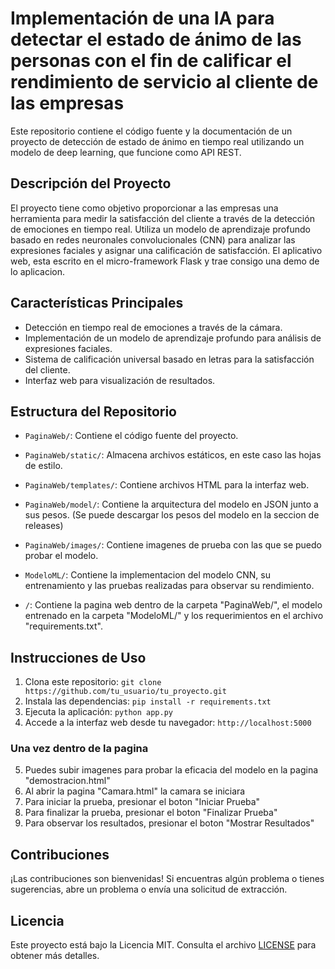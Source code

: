 # Implementación de una IA para detectar el estado de ánimo de las personas con el fin de calificar el rendimiento de servicio al cliente de las empresas

Este repositorio contiene el código fuente y la documentación de un proyecto de detección de estado de ánimo en tiempo real utilizando un modelo de deep learning, que funcione como API REST.

## Descripción del Proyecto

El proyecto tiene como objetivo proporcionar a las empresas una herramienta para medir la satisfacción del cliente a través de la detección de emociones en tiempo real. Utiliza un modelo de aprendizaje profundo basado en redes neuronales convolucionales (CNN) para analizar las expresiones faciales y asignar una calificación de satisfacción. El aplicativo web, esta escrito en el micro-framework Flask y trae consigo una demo de lo aplicacion.

## Características Principales

- Detección en tiempo real de emociones a través de la cámara.
- Implementación de un modelo de aprendizaje profundo para análisis de expresiones faciales.
- Sistema de calificación universal basado en letras para la satisfacción del cliente.
- Interfaz web para visualización de resultados.

## Estructura del Repositorio

- `PaginaWeb/`: Contiene el código fuente del proyecto.
- `PaginaWeb/static/`: Almacena archivos estáticos, en este caso las hojas de estilo.
- `PaginaWeb/templates/`: Contiene archivos HTML para la interfaz web.
- `PaginaWeb/model/`: Contiene la arquitectura del modelo en JSON junto a sus pesos.
 	(Se puede descargar los pesos del modelo en la seccion de releases)
- `PaginaWeb/images/`: Contiene imagenes de prueba con las que se puedo probar el modelo.

- `ModeloML/`: Contiene la implementacion del modelo CNN, su entrenamiento y las pruebas realizadas para observar su rendimiento.

- `/`: Contiene la pagina web dentro de la carpeta "PaginaWeb/", el modelo entrenado en la carpeta "ModeloML/" y los requerimientos en el archivo "requirements.txt".

## Instrucciones de Uso

1. Clona este repositorio: `git clone https://github.com/tu_usuario/tu_proyecto.git`
2. Instala las dependencias: `pip install -r requirements.txt`
3. Ejecuta la aplicación: `python app.py`
4. Accede a la interfaz web desde tu navegador: `http://localhost:5000`
### Una vez dentro de la pagina
5. Puedes subir imagenes para probar la eficacia del modelo en la pagina "demostracion.html"
6. Al abrir la pagina "Camara.html" la camara se iniciara
7. Para iniciar la prueba, presionar el boton "Iniciar Prueba"
8. Para finalizar la prueba, presionar el boton "Finalizar Prueba"
9. Para observar los resultados, presionar el boton "Mostrar Resultados"

## Contribuciones

¡Las contribuciones son bienvenidas! Si encuentras algún problema o tienes sugerencias, abre un problema o envía una solicitud de extracción.

## Licencia

Este proyecto está bajo la Licencia MIT. Consulta el archivo [LICENSE](LICENSE) para obtener más detalles.
